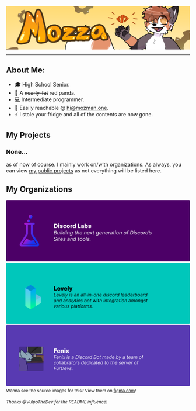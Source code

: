 <!-- Markdown is just HTML on drugs. -->
<div>
    <img align="center" src="banner2.png">
</div>

<hr />

## About Me:

- 🎓 High School Senior.
- 🐼 A ~~nearly-fat~~ red panda.
- 💻 Intermediate programmer.
- 💌 Easily reachable @ [hi@mozman.one](hi@mozman.one).
- ⚡ I stole your fridge and all of the contents are now gone.

## My Projects

### None...
as of now of course. I mainly work on/with organizations. As always, you can view [my public projects](https://github.com/ThatRedPandaDev?tab=projects&type=beta) as not everything will be listed here.

## My Organizations
[![Discord Labs](labs.png)](https://github.com/discordlabs) 
[![Levely](Levely.png)](https://github.com/levelybot)
[![Fenix](Fenix.png)](https://discord.gg/SBhgSNb)
<small>Wanna see the source images for this? View them on [figma.com](https://www.figma.com/file/u2PCYwtOo7MLj5pNRWxzd1/Organization-Banners?node-id=0%3A1)!</small>

<small><i>Thanks @VulpoTheDev for the README influence!</i></small> 